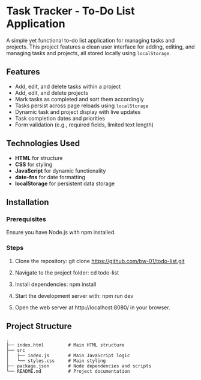 # Task Tracker - To-Do List Application

A simple yet functional to-do list application for managing tasks and projects. This project features a clean user interface for adding, editing, and managing tasks and projects, all stored locally using `localStorage`.

## Features

- Add, edit, and delete tasks within a project
- Add, edit, and delete projects
- Mark tasks as completed and sort them accordingly
- Tasks persist across page reloads using `localStorage`
- Dynamic task and project display with live updates
- Task completion dates and priorities
- Form validation (e.g., required fields, limited text length)

## Technologies Used

- **HTML** for structure
- **CSS** for styling
- **JavaScript** for dynamic functionality
- **date-fns** for date formatting
- **localStorage** for persistent data storage

## Installation

### Prerequisites

Ensure you have Node.js with npm installed.

### Steps

1. Clone the repository:
   git clone https://github.com/bw-01/todo-list.git

2. Navigate to the project folder:
   cd todo-list

3. Install dependencies:
   npm install

4. Start the development server with:
   npm run dev
   
5. Open the web server at http://localhost:8080/ in your browser.

## Project Structure

```plaintext
.
├── index.html         # Main HTML structure
├── src
│   ├── index.js       # Main JavaScript logic
│   └── styles.css     # Main styling
├── package.json       # Node dependencies and scripts
└── README.md          # Project documentation